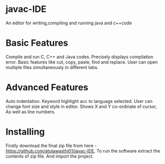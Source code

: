 # javac-IDE
An editor for writing,compiling and running java and c++code
# Basic Features
Compile and run C, C++ and Java codes.
Precisely displays compilation error.
Basic features like cut, copy, paste, find and replace.
User can open multiple files simultaneously in different tabs.
# Advanced Features
Auto indentation.
Keyword highlight acc to language selected.
User can change font size and style in editor.
Shows X and Y co-ordinate of cursor, As well as line numbers.

# Installing
Firstly download the final zip file from here - https://github.com/atulawasthi01/javac-IDE. To run the software extract the contents of zip file. And import the project.
